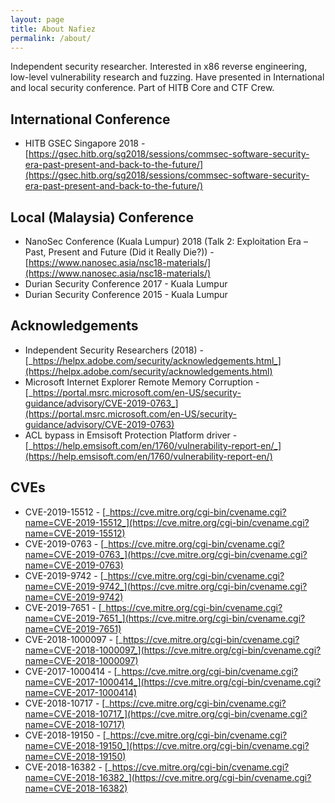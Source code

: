 ```yaml
---
layout: page
title: About Nafiez
permalink: /about/
---
```



Independent security researcher. Interested in x86 reverse engineering, low-level vulnerability research and fuzzing. Have presented in International and local security conference. Part of HITB Core and CTF Crew. 

International Conference
---
- HITB GSEC Singapore 2018  - [https://gsec.hitb.org/sg2018/sessions/commsec-software-security-era-past-present-and-back-to-the-future/](https://gsec.hitb.org/sg2018/sessions/commsec-software-security-era-past-present-and-back-to-the-future/)

Local (Malaysia) Conference
---
- NanoSec Conference (Kuala Lumpur) 2018 (Talk 2: Exploitation Era – Past, Present and Future (Did it Really Die?)) - [https://www.nanosec.asia/nsc18-materials/](https://www.nanosec.asia/nsc18-materials/) 
- Durian Security Conference 2017 - Kuala Lumpur
- Durian Security Conference 2015 - Kuala Lumpur

Acknowledgements
---
- Independent Security Researchers (2018) - [_https://helpx.adobe.com/security/acknowledgements.html_](https://helpx.adobe.com/security/acknowledgements.html)
- Microsoft Internet Explorer Remote Memory Corruption - [_https://portal.msrc.microsoft.com/en-US/security-guidance/advisory/CVE-2019-0763_](https://portal.msrc.microsoft.com/en-US/security-guidance/advisory/CVE-2019-0763)
- ACL bypass in Emsisoft Protection Platform driver - [_https://help.emsisoft.com/en/1760/vulnerability-report-en/_](https://help.emsisoft.com/en/1760/vulnerability-report-en/)

CVEs
---
- CVE-2019-15512 - [_https://cve.mitre.org/cgi-bin/cvename.cgi?name=CVE-2019-15512_](https://cve.mitre.org/cgi-bin/cvename.cgi?name=CVE-2019-15512)
- CVE-2019-0763 - [_https://cve.mitre.org/cgi-bin/cvename.cgi?name=CVE-2019-0763_](https://cve.mitre.org/cgi-bin/cvename.cgi?name=CVE-2019-0763)
- CVE-2019-9742 - [_https://cve.mitre.org/cgi-bin/cvename.cgi?name=CVE-2019-9742_](https://cve.mitre.org/cgi-bin/cvename.cgi?name=CVE-2019-9742)
- CVE-2019-7651 - [_https://cve.mitre.org/cgi-bin/cvename.cgi?name=CVE-2019-7651_](https://cve.mitre.org/cgi-bin/cvename.cgi?name=CVE-2019-7651)
- CVE-2018-1000097 - [_https://cve.mitre.org/cgi-bin/cvename.cgi?name=CVE-2018-1000097_](https://cve.mitre.org/cgi-bin/cvename.cgi?name=CVE-2018-1000097)
- CVE-2017-1000414 - [_https://cve.mitre.org/cgi-bin/cvename.cgi?name=CVE-2017-1000414_](https://cve.mitre.org/cgi-bin/cvename.cgi?name=CVE-2017-1000414)
- CVE-2018-10717 - [_https://cve.mitre.org/cgi-bin/cvename.cgi?name=CVE-2018-10717_](https://cve.mitre.org/cgi-bin/cvename.cgi?name=CVE-2018-10717)
- CVE-2018-19150 - [_https://cve.mitre.org/cgi-bin/cvename.cgi?name=CVE-2018-19150_](https://cve.mitre.org/cgi-bin/cvename.cgi?name=CVE-2018-19150)
- CVE-2018-16382 - [_https://cve.mitre.org/cgi-bin/cvename.cgi?name=CVE-2018-16382_](https://cve.mitre.org/cgi-bin/cvename.cgi?name=CVE-2018-16382)
